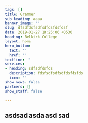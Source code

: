 ```yaml
---
tags: []
title: Grammer
sub_heading: aaaa
banner_image: ''
slug: dfsdfdsfsdfsdfdsfdsfdsf
date: 2019-01-27 18:25:06 +0530
heading: Belkirk College
layout: home
hero_button:
  text: ''
  href: ''
textline: ''
services:
- heading: sdfsdfdsfds
  description: fdsfsdfsdfsdfdsfdsfds
  icon: ''
show_news: false
partners: []
show_staff: false

---
```

## asdsad asda asd sad 